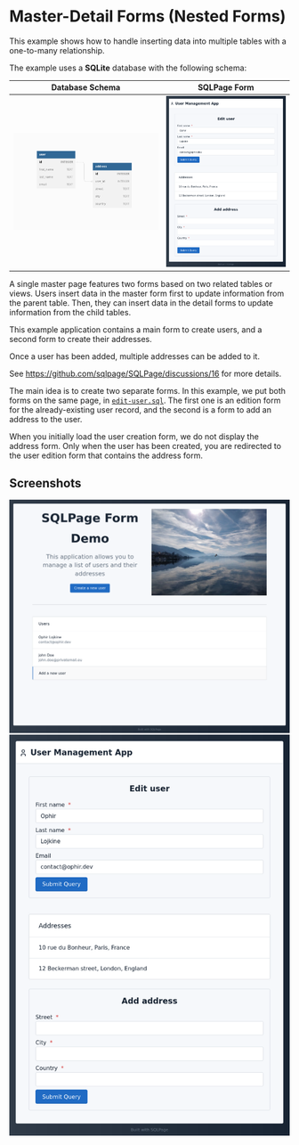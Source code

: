 # Master-Detail Forms (Nested Forms)

This example shows how to handle inserting data into multiple tables
with a one-to-many relationship.

The example uses a **SQLite** database with the following schema:

| Database Schema | SQLPage Form |
| --- | --- |
| ![db schema](./screenshots/db-schema.png) | ![user addition](./screenshots//user-add-screenshot.png) |

A single master page features two forms based on two related tables or views.
Users insert data in the master form first to update information from the parent table.
Then, they can insert data in the detail forms to update information from the child tables.

This example application contains a main form to create users,
and a second form to create their addresses.

Once a user has been added, multiple addresses can be added to it.

See https://github.com/sqlpage/SQLPage/discussions/16 for more details.

The main idea is to create two separate forms.
In this example, we put both forms on the same page, in [`edit-user.sql`](./edit-user.sql).
The first one is an edition form for the already-existing user record,
and the second is a form to add an address to the user.

When you initially load the user creation form,
we do not display the address form.
Only when the user has been created,
you are redirected to the user edition form that contains the address form.


## Screenshots

![homepage](./screenshots/home-screenshot.png)
![user addition](./screenshots//user-add-screenshot.png)
